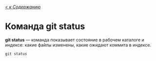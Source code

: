 ###### [< к Содержанию](/readme.md)

# Команда **git status**

**git status** — команда показывает состояние в рабочем каталоге и индексе: какие файлы изменены, какие ожидают коммита в индексе.

```
git status
```